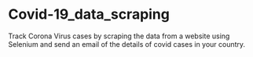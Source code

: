 # Covid-19_data_scraping
Track Corona Virus cases by scraping the data from a website using Selenium and send an email of the details of covid cases in your country.
